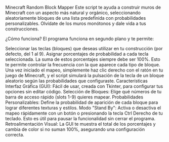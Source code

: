 Minecraft Random Block Mapper
Este script te ayuda a construir muros de Minecraft con un aspecto más natural y orgánico, seleccionando aleatoriamente bloques de una lista predefinida con probabilidades personalizables. Olvídate de los muros monótonos y dale vida a tus construcciones.

¿Cómo funciona?
El programa funciona en segundo plano y te permite:

Seleccionar las teclas (bloques) que deseas utilizar en tu construcción (por defecto, del 1 al 9).
Asignar porcentajes de probabilidad a cada tecla seleccionada. La suma de estos porcentajes siempre debe ser 100%. Esto te permite controlar la frecuencia con la que aparece cada tipo de bloque.
Una vez iniciado el mapeo, simplemente haz clic derecho con el ratón en tu juego de Minecraft, y el script simulará la pulsación de la tecla de un bloque aleatorio según las probabilidades que configuraste.
Características
Interfaz Gráfica (GUI): Fácil de usar, creada con Tkinter, para configurar tus opciones sin editar código.
Selección de Bloques: Elige qué números de tu barra de acceso rápido (slots 1-9) quieres mapear.
Probabilidades Personalizables: Define la probabilidad de aparición de cada bloque para lograr diferentes texturas y estilos.
Modo "Stand By": Activa o desactiva el mapeo rápidamente con un botón o presionando la tecla Ctrl Derecho de tu teclado. Esto es útil para pausar la funcionalidad sin cerrar el programa.
Retroalimentación Visual: La GUI te muestra el total de los porcentajes y cambia de color si no suman 100%, asegurando una configuración correcta.
